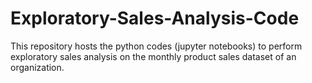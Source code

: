 # Exploratory-Sales-Analysis-Code
This repository hosts the python codes (jupyter notebooks) to perform exploratory sales analysis on the monthly product sales dataset of an organization.
